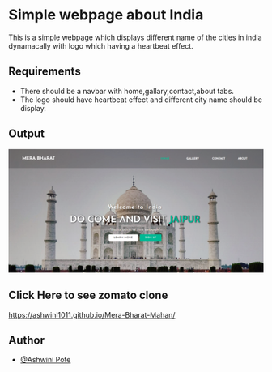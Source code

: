 
# Simple webpage about India
This is a simple webpage which displays different name of the cities in india dynamacally with logo which having a heartbeat effect.

## Requirements

- There should be a navbar with home,gallary,contact,about tabs.
- The logo should have heartbeat effect and different city name should be display.


## Output

![App Screenshot](https://github.com/Ashwini1011/Mera-Bharat-Mahan/blob/master/2022-05-30%20(5).png)


## Click Here to see zomato clone
  https://ashwini1011.github.io/Mera-Bharat-Mahan/

## Author

- [@Ashwini Pote](https://github.com/Ashwini1011)
